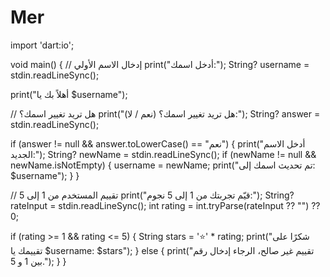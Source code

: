 # Mer
import 'dart:io';

void main() {
  // إدخال الاسم الأولي
  print("أدخل اسمك:");
  String? username = stdin.readLineSync();

  print("أهلاً بك يا $username");

  // هل تريد تغيير اسمك؟
  print("هل تريد تغيير اسمك؟ (نعم / لا):");
  String? answer = stdin.readLineSync();

  if (answer != null && answer.toLowerCase() == "نعم") {
    print("أدخل الاسم الجديد:");
    String? newName = stdin.readLineSync();
    if (newName != null && newName.isNotEmpty) {
      username = newName;
      print("تم تحديث اسمك إلى: $username");
    }
  }

  // تقييم المستخدم من 1 إلى 5
  print("قيّم تجربتك من 1 إلى 5 نجوم:");
  String? rateInput = stdin.readLineSync();
  int rating = int.tryParse(rateInput ?? "") ?? 0;

  if (rating >= 1 && rating <= 5) {
    String stars = '⭐' * rating;
    print("شكرًا على تقييمك يا $username: $stars");
  } else {
    print("تقييم غير صالح، الرجاء إدخال رقم بين 1 و 5.");
  }
}

